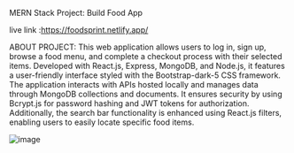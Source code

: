 MERN Stack Project: Build Food App 


live link :https://foodsprint.netlify.app/

ABOUT PROJECT:
This web application allows users to log in, sign up, browse a food menu, and complete a checkout process with their selected items. Developed with React.js, Express, MongoDB, and Node.js, it features a user-friendly interface styled with the Bootstrap-dark-5 CSS framework. The application interacts with APIs hosted locally and manages data through MongoDB collections and documents. It ensures security by using Bcrypt.js for password hashing and JWT tokens for authorization. Additionally, the search bar functionality is enhanced using React.js filters, enabling users to easily locate specific food items.


![image](https://github.com/user-attachments/assets/0540fe38-eefb-4d29-95c0-eb28fddc072f)
